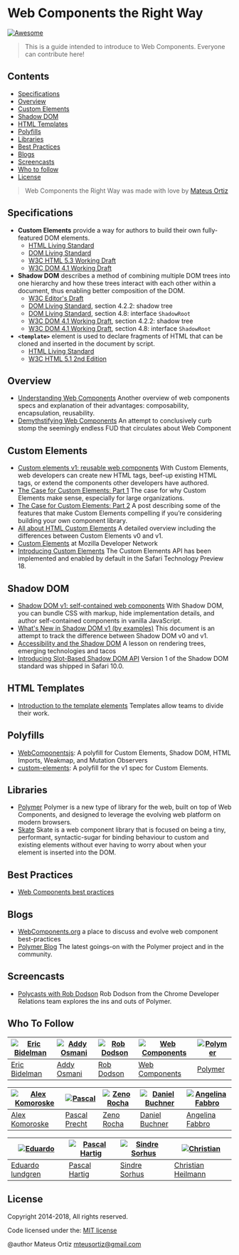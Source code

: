 # Web Components the Right Way

[![Awesome](https://cdn.rawgit.com/sindresorhus/awesome/d7305f38d29fed78fa85652e3a63e154dd8e8829/media/badge.svg)](https://github.com/sindresorhus/awesome)

> This is a guide intended to introduce to Web Components. Everyone can contribute here!

## Contents

- [Specifications](#specifications)
- [Overview](#Overview)
- [Custom Elements](#custom-elements)
- [Shadow DOM](#shadow-dom)
- [HTML Templates](#html-templates)
- [Polyfills](#polyfills)
- [Libraries](#libraries)
- [Best Practices](#best-practices)
- [Blogs](#blogs)
- [Screencasts](#screencasts)
- [Who to follow](#who-to-follow)
- [License](#license)

> Web Components the Right Way was made with love by [Mateus Ortiz](https://twitter.com/mteusortiz)

## Specifications

- **Custom Elements** provide a way for authors to build their own fully-featured DOM elements.
  - [HTML Living Standard](https://html.spec.whatwg.org/multipage/custom-elements.html)
  - [DOM Living Standard](https://dom.spec.whatwg.org/#concept-element)
  - [W3C HTML 5.3 Working Draft](https://www.w3.org/TR/html53/semantics-scripting.html#custom-elements-core-concepts)
  - [W3C DOM 4.1 Working Draft](https://www.w3.org/TR/dom41/#interface-element)
- **Shadow DOM** describes a method of combining multiple DOM trees into one hierarchy and how these trees interact with each other within a document, thus enabling better composition of the DOM.
  - [W3C Editor's Draft](http://w3c.github.io/webcomponents/spec/shadow/)
  - [DOM Living Standard](https://dom.spec.whatwg.org/#shadow-trees), section 4.2.2: shadow tree
  - [DOM Living Standard](https://dom.spec.whatwg.org/#interface-shadowroot), section 4.8: interface `ShadowRoot`
  - [W3C DOM 4.1 Working Draft](https://www.w3.org/TR/dom41/#shadow-trees), section 4.2.2: shadow tree
  - [W3C DOM 4.1 Working Draft](https://www.w3.org/TR/dom41/#interface-shadowroot), section 4.8: interface `ShadowRoot`
- **`<template>`** element is used to declare fragments of HTML that can be cloned and inserted in the document by script.
  - [HTML Living Standard](https://html.spec.whatwg.org/multipage/scripting.html#the-template-element)
  - [W3C HTML 5.1 2nd Edition](https://www.w3.org/TR/html51/semantics-scripting.html#the-template-element)

## Overview

* [Understanding Web Components](https://medium.com/the-ui-files/understanding-web-components-d051baa66019) Another overview of web components specs and explanation of their advantages: composability, encapsulation, reusability.
* [Demythstifying Web Components](http://www.backalleycoder.com/2016/08/26/demythstifying-web-components/) An attempt to conclusively curb stomp the seemingly endless FUD that circulates about Web Component

## Custom Elements

* [Custom elements v1: reusable web components](https://developers.google.com/web/fundamentals/getting-started/primers/customelements) With Custom Elements, web developers can create new HTML tags, beef-up existing HTML tags, or extend the components other developers have authored.
* [The Case for Custom Elements: Part 1](https://medium.com/dev-channel/the-case-for-custom-elements-part-1-65d807b4b439) The case for why Custom Elements make sense, especially for large organizations.
* [The Case for Custom Elements: Part 2](https://medium.com/dev-channel/the-case-for-custom-elements-part-2-2efe42ce9133) A post describing some of the features that make Custom Elements compelling if you’re considering building your own component library.
* [All about HTML Custom Elements](https://github.com/shawnbot/custom-elements) A detailed overview including the differences between Custom Elements v0 and v1.
* [Custom Elements](https://developer.mozilla.org/en-US/docs/Web/Web_Components/Custom_Elements) at Mozilla Developer Network
* [Introducing Custom Elements](https://webkit.org/blog/7027/introducing-custom-elements/) The Custom Elements API has been implemented and enabled by default in the Safari Technology Preview 18.

## Shadow DOM

* [Shadow DOM v1: self-contained web components](https://developers.google.com/web/fundamentals/getting-started/primers/shadowdom) With Shadow DOM, you can bundle CSS with markup, hide implementation details, and author self-contained components in vanilla JavaScript.
* [What's New in Shadow DOM v1 (by examples)](http://hayato.io/2016/shadowdomv1/) This document is an attempt to track the difference between Shadow DOM v0 and v1.
* [Accessibility and the Shadow DOM](http://substantial.com/blog/2014/02/05/accessibility-and-the-shadow-dom) A lesson on rendering trees, emerging technologies and tacos
* [Introducing Slot-Based Shadow DOM API](https://webkit.org/blog/4096/introducing-shadow-dom-api/) Version 1 of the Shadow DOM standard was shipped in Safari 10.0.

## HTML Templates

* [Introduction to the template elements](http://webcomponents.org/articles/introduction-to-template-element/) Templates allow teams to divide their work.

## Polyfills
* [WebComponentsjs](https://github.com/WebComponents/webcomponentsjs): A polyfill for Custom Elements, Shadow DOM, HTML Imports, Weakmap, and Mutation Observers
* [custom-elements](https://github.com/webcomponents/custom-elements): A polyfill for the v1 spec for Custom Elements.

## Libraries

* [Polymer](https://www.polymer-project.org/) Polymer is a new type of library for the web, built on top of Web Components, and designed to leverage the evolving web platform on modern browsers.
* [Skate](https://github.com/skatejs/skatejs) Skate is a web component library that is focused on being a tiny, performant, syntactic-sugar for binding behaviour to custom and existing elements without ever having to worry about when your element is inserted into the DOM.

## Best Practices

* [Web Components best practices](http://webcomponents.org/articles/web-components-best-practices/)

## Blogs

* [WebComponents.org](http://webcomponents.org/) a place to discuss and evolve web component best-practices
* [Polymer Blog](https://www.polymer-project.org/1.0/blog/) The latest goings-on with the Polymer project and in the community.

## Screencasts

* [Polycasts with Rob Dodson](https://www.youtube.com/playlist?list=PLOU2XLYxmsII5c3Mgw6fNYCzaWrsM3sMN) Rob Dodson from the Chrome Developer Relations team explores the ins and outs of Polymer.

## Who To Follow

[![Eric Bidelman](https://2.gravatar.com/avatar/e7948aac7c52b26470be80311873a398)](https://twitter.com/ebidel) | [![Addy Osmani](https://2.gravatar.com/avatar/96270e4c3e5e9806cf7245475c00b275)](https://twitter.com/addyosmani) | [![Rob Dodson](https://2.gravatar.com/avatar/95c3a3b33ea51545229c625bef42e343)](https://twitter.com/rob_dodson) | [![Web Components](https://2.gravatar.com/avatar/cedf2a3fe1ccf53aa00f50dda79cedf3)](https://twitter.com/web_components) | [![Polymer](https://avatars0.githubusercontent.com/u/2159051?v=2&s=80)](https://twitter.com/polymer)
--- | --- | --- | --- | ---
[Eric Bidelman](https://twitter.com/ebidel) | [Addy Osmani](https://twitter.com/addyosmani) | [Rob Dodson](https://twitter.com/rob_dodson) | [Web Components](https://twitter.com/web_components) | [Polymer](https://twitter.com/polymer)

[![Alex Komoroske](https://lh5.googleusercontent.com/-WlbCSDZ9t5Y/AAAAAAAAAAI/AAAAAAAAC2M/A_HM2ovbT2o/s80-c/photo.jpg)](https://twitter.com/jkomoros) | [![Pascal](https://2.gravatar.com/avatar/b32bdb1fc9fdadeb45d7a1267fdd2fc4)](https://twitter.com/PascalPrecht) | [![Zeno Rocha](https://2.gravatar.com/avatar/e190023b66e2b8aa73a842b106920c93)](https://twitter.com/zenorocha) | [![Daniel Buchner](https://2.gravatar.com/avatar/35e22073952684192bb93702a947308c)](https://twitter.com/csuwildcat) | [![Angelina Fabbro](https://2.gravatar.com/avatar/25bb0913435212f30f2fec0eb6e60dde)](https://twitter.com/hopefulcyborg)
--- | --- | --- | --- | ---
[Alex Komoroske](https://twitter.com/jkomoros) | [Pascal Precht](https://twitter.com/PascalPrecht) | [Zeno Rocha](https://twitter.com/zenorocha) | [Daniel Buchner](https://twitter.com/csuwildcat) | [Angelina Fabbro](https://twitter.com/hopefulcyborg)

[![Eduardo](https://2.gravatar.com/avatar/42327de520e674a6d1686845b30778d0)](https://twitter.com/eduardolundgren) | [![Pascal Hartig](https://avatars0.githubusercontent.com/u/9906?v=2&s=80)](https://twitter.com/passy) | [![Sindre Sorhus](https://2.gravatar.com/avatar/d36a92237c75c5337c17b60d90686bf9)](https://twitter.com/sindresorhus) | [![Christian](https://2.gravatar.com/avatar/07fcd228af02d476b1b8367d85a903b2)](https://twitter.com/codepo8)
--- | --- | --- | ---
[Eduardo lundgren](https://twitter.com/eduardolundgren) | [Pascal Hartig](https://twitter.com/passy) | [Sindre Sorhus](https://twitter.com/sindresorhus) | [Christian Heilmann](https://twitter.com/codepo8)


## License

Copyright 2014-2018, All rights reserved.

Code licensed under the:
[MIT license](http://mateusortiz.mit-license.org)

@author Mateus Ortiz <mteusortiz@gmail.com>
